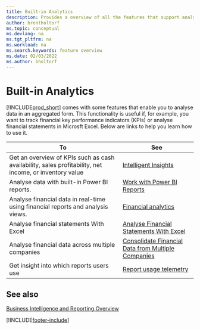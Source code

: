 ```yaml
---
title: Built-in Analytics
description: Provides a overview of all the features that support analytics tasks in the Business Central product.
author: brentholtorf
ms.topic: conceptual
ms.devlang: na
ms.tgt_pltfrm: na
ms.workload: na
ms.search.keywords: feature overview
ms.date: 02/03/2022
ms.author: bholtorf
---
```

# Built-in Analytics

[!INCLUDE[prod_short](includes/prod_short.md)] comes with some features that enable you to analyse data in an aggregated form. This functionality is useful if, for example, you want to track financial key performance indicators (KPIs) or analyse financial statements in Microsft Excel. Below are links to help you learn how to use it.

| To | See |
| --- | --- |
|Get an overview of KPIs such as cash availability, sales profitability, net income, or inventory value | [Intelligent Insights](about-intelligent-cloud.md) |
|Analyse data with built-in Power BI reports. | [Work with Power BI Reports](across-working-with-powerbi.md) |
|Analyse financial data in real-time using financial reports and analysis views.| [Financial analytics](bi.md) |
|Analyse financial statements With Excel | [Analyse Financial Statements With Excel](finance-analyze-excel.md) |
|Analyse financial data across multiple companies | [Consolidate Financial Data from Multiple Companies](finance-consolidated-company-reporting.md) |
|Get insight into which reports users use| [Report usage telemetry](/dynamics365/business-central/dev-itpro/administration/telemetry-reports-trace)|

## See also

[Business Intelligence and Reporting Overview](reports-use-reports.md)

[!INCLUDE[footer-include](includes/footer-banner.md)]
